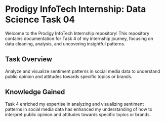 # Prodigy InfoTech Internship: Data Science Task 04 ###########

Welcome to the Prodigy InfoTech Internship repository! This repository contains documentation for Task 4 of my internship journey, focusing on data cleaning, analysis, and uncovering insightful patterns.

## Task Overview  ###########

Analyze and visualize sentiment patterns in social media data to understand public opinion and attitudes towards specific topics or brands.

## Knowledge Gained ######

Task 4 enriched my expertise in analyzing and visualizing sentiment patterns in social media data has enhanced my understanding of how to interpret public opinion and attitudes towards specific topics or brands.
